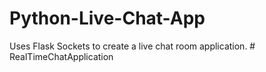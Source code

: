 # Python-Live-Chat-App
Uses Flask Sockets to create a live chat room application.
#   R e a l T i m e C h a t A p p l i c a t i o n  
 